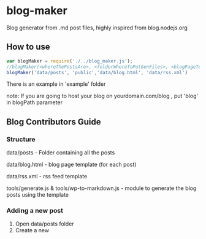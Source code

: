 blog-maker
==========

Blog generator from .md post files, highly inspired from blog.nodejs.org

## How to use

```javascript
var blogMaker = require('./../blog_maker.js');
//blogMaker(<whereThePostsAre>, <folderWhereToPutGenFiles>, <blogPageTeamplate>, <rss template> [, blogPath , numberPostPerPage])
blogMaker('data/posts', 'public','data/blog.html', 'data/rss.xml')
```

There is an example in 'example' folder


note: If you are going to host your blog on yourdomain.com/blog , put 'blog' in blogPath parameter





## Blog Contributors Guide 

### Structure

data/posts - Folder containing all the posts

data/blog.html - blog page template (for each post)

data/rss.xml - rss feed template

tools/generate.js & tools/wp-to-markdown.js - module to generate the blog posts using the template

### Adding a new post

1. Open data/posts folder
2. Create a new <title of post>.md file
3. Add title, author, date, slug and category, e.g:

  title: Best post in the world
  author: Alice
  date: Fri Jan 12 00:45:13 UTC 2012
  slug: megapost
  category: postland

4. Write your post (use html you want)
`<blockquote></blockquote>`
`<code></code>`
You name it :)

5. Push to master, and it's done =)

Note: folder hierarchy in data/posts is meaningless, you can use it for your own organization, for example, one folder for each author or for each category

